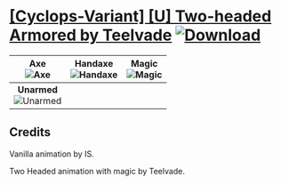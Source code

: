 # [\[Cyclops-Variant\] \[U\] Two-headed Armored by Teelvade](https://github.com/Klokinator/FE-Repo/tree/main/Battle%20Animations/Monsters%20-%20Basic%20Types/%5BCyclops-Variant%5D%20%5BU%5D%20Two-headed%20Armored%20by%20Teelvade) [![Download](https://img.shields.io/badge/Download--red?style=social&logo=github)](https://minhaskamal.github.io/DownGit/#/home?url=https://github.com/Klokinator/FE-Repo/tree/main/Battle%20Animations/Monsters%20-%20Basic%20Types/%5BCyclops-Variant%5D%20%5BU%5D%20Two-headed%20Armored%20by%20Teelvade)

| <b>Axe</b><br/><img alt="Axe" src="https://raw.githubusercontent.com/Klokinator/FE-Repo/main/Battle%20Animations/Monsters%20-%20Basic%20Types/%5BCyclops-Variant%5D%20%5BU%5D%20Two-headed%20Armored%20by%20Teelvade/3.%20Axe/Axe.gif"/> | <b>Handaxe</b><br/><img alt="Handaxe" src="https://raw.githubusercontent.com/Klokinator/FE-Repo/main/Battle%20Animations/Monsters%20-%20Basic%20Types/%5BCyclops-Variant%5D%20%5BU%5D%20Two-headed%20Armored%20by%20Teelvade/4.%20Handaxe/Handaxe.gif"/> | <b>Magic</b><br/><img alt="Magic" src="https://raw.githubusercontent.com/Klokinator/FE-Repo/main/Battle%20Animations/Monsters%20-%20Basic%20Types/%5BCyclops-Variant%5D%20%5BU%5D%20Two-headed%20Armored%20by%20Teelvade/6.%20Magic/Magic.gif"/> |
| :---: | :---: | :---: |
| <b>Unarmed</b><br/><img alt="Unarmed" src="https://raw.githubusercontent.com/Klokinator/FE-Repo/main/Battle%20Animations/Monsters%20-%20Basic%20Types/%5BCyclops-Variant%5D%20%5BU%5D%20Two-headed%20Armored%20by%20Teelvade/8.%20Unarmed/Unarmed.gif"/> |

## Credits

Vanilla animation by IS.

Two Headed animation with magic by Teelvade.

